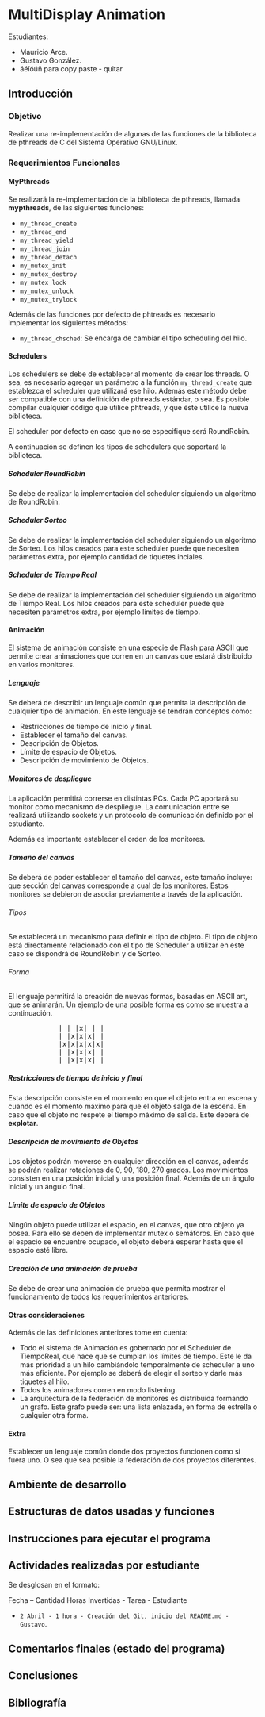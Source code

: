 # MultiDisplay Animation
Estudiantes:
- Mauricio Arce.
- Gustavo González.
- áéíóúñ para copy paste - quitar

## Introducción
### Objetivo

Realizar una re-implementación de algunas de las funciones de la biblioteca de pthreads de C del Sistema Operativo GNU/Linux. 

### Requerimientos Funcionales
#### MyPthreads

Se realizará la re-implementación de la biblioteca de pthreads, llamada **mypthreads**, de las siguientes funciones: 
- `my_thread_create`
- `my_thread_end`
- `my_thread_yield`
- `my_thread_join`
- `my_thread_detach`
- `my_mutex_init`
- `my_mutex_destroy`
- `my_mutex_lock`
- `my_mutex_unlock`
- `my_mutex_trylock`

Además de las funciones por defecto de phtreads es necesario implementar los siguientes métodos:

- `my_thread_chsched`: Se encarga de cambiar el tipo scheduling del hilo.

#### Schedulers

Los schedulers se debe de establecer al momento de crear los threads. O sea, es necesario agregar un parámetro a la función `my_thread_create` que establezca el scheduler que utilizará ese hilo. Además este método debe ser compatible con una definición de pthreads estándar, o sea. Es posible compilar cualquier código que utilice phtreads, y que éste utilice la nueva biblioteca.

El scheduler por defecto en caso que no se especifique será RoundRobin.

A continuación se definen los tipos de schedulers que soportará la biblioteca. 

##### Scheduler RoundRobin

Se debe de realizar la implementación del scheduler siguiendo un algoritmo de RoundRobin.

##### Scheduler Sorteo

Se debe de realizar la implementación del scheduler siguiendo un algoritmo de Sorteo. Los hilos creados para este scheduler puede que necesiten parámetros extra, por ejemplo cantidad de tiquetes inciales. 

##### Scheduler de Tiempo Real

Se debe de realizar la implementación del scheduler siguiendo un algoritmo de Tiempo Real. Los hilos creados para este scheduler puede que necesiten parámetros extra, por ejemplo límites de tiempo. 

#### Animación

El sistema de animación consiste en una especie de Flash para ASCII que permite crear animaciones que corren en un canvas que estará distribuido en varios monitores.

##### Lenguaje

Se deberá de describir un lenguaje común que permita la descripción de cualquier tipo de animación. En este lenguaje se tendrán conceptos como:

- Restricciones de tiempo de inicio y final.
- Establecer el tamaño del canvas.
- Descripción de Objetos.
- Límite de espacio de Objetos.
- Descripción de movimiento de Objetos.

##### Monitores de despliegue

La aplicación permitirá correrse en distintas PCs. Cada PC aportará su monitor como mecanismo de despliegue. La comunicación entre se realizará utilizando sockets y un protocolo de comunicación definido por el estudiante.

Además es importante establecer el orden de los monitores.

##### Tamaño del canvas

Se deberá de poder establecer el tamaño del canvas, este tamaño incluye: que sección del canvas corresponde a cual de los monitores. Estos monitores se debieron de asociar previamente a través de la aplicación. 

###### Tipos

Se establecerá un mecanismo para definir el tipo de objeto. El tipo de objeto está directamente relacionado con el tipo de Scheduler a utilizar en este caso se dispondrá de RoundRobin y de Sorteo. 

###### Forma

El lenguaje permitirá la creación de nuevas formas, basadas en ASCII art, que se animarán. Un ejemplo de una posible forma es como se muestra a continuación.

<div class="highlight"><pre><span></span>            | | |x| | | 
            | |x|x|x| | 
            |x|x|x|x|x| 
            | |x|x|x| | 
            | |x|x|x| | 
</pre></div>

##### Restricciones de tiempo de inicio y final

Esta descripción consiste en el momento en que el objeto entra en escena y cuando es el momento máximo para que el objeto salga de la escena. En caso que el objeto no respete el tiempo máximo de salida. Este deberá de **explotar**.

##### Descripción de movimiento de Objetos

Los objetos podrán moverse en cualquier dirección en el canvas, además se podrán realizar rotaciones de 0, 90, 180, 270 grados. Los movimientos consisten en una posición inicial y una posición final. Además de un ángulo inicial y un ángulo final.

##### Límite de espacio de Objetos

Ningún objeto puede utilizar el espacio, en el canvas, que otro objeto ya posea. Para ello se deben de implementar mutex o semáforos. En caso que el espacio se encuentre ocupado, el objeto deberá esperar hasta que el espacio esté libre.

##### Creación de una animación de prueba

Se debe de crear una animación de prueba que permita mostrar el funcionamiento de todos los requerimientos anteriores.

#### Otras consideraciones

Además de las definiciones anteriores tome en cuenta:

- Todo el sistema de Animación es gobernado por el Scheduler de TiempoReal, que hace que se cumplan los límites de tiempo. Este le da más prioridad a un hilo cambiándolo temporalmente de scheduler a uno más eficiente. Por ejemplo se deberá de elegir el sorteo y darle más tiquetes al hilo.
- Todos los animadores corren en modo listening.
- La arquitectura de la federación de monitores es distribuida formando un grafo. Este grafo puede ser: una lista enlazada, en forma de estrella o cualquier otra forma.

#### Extra

Establecer un lenguaje común donde dos proyectos funcionen como si fuera uno. O sea que sea posible la federación de dos proyectos diferentes. 

## Ambiente de desarrollo
## Estructuras de datos usadas y funciones
## Instrucciones para ejecutar el programa
## Actividades realizadas por estudiante

Se desglosan en el formato: 

Fecha – Cantidad Horas Invertidas - Tarea - Estudiante

- `2 Abril - 1 hora - Creación del Git, inicio del README.md - Gustavo`. 

## Comentarios finales (estado del programa)
## Conclusiones
## Bibliografía
